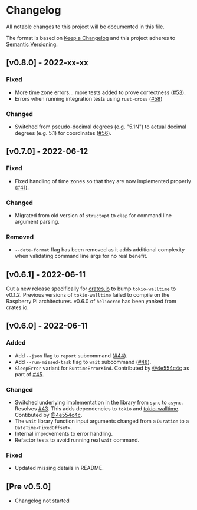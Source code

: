 # Changelog
All notable changes to this project will be documented in this file.

The format is based on [Keep a Changelog](http://keepachangelog.com/en/1.0.0/)
and this project adheres to [Semantic Versioning](https://semver.org/spec/v2.0.0.html).

## [v0.8.0] - 2022-xx-xx
### Fixed
- More time zone errors... more tests added to prove correctness ([#53](https://github.com/mfreeborn/heliocron/issues/53)).
- Errors when running integration tests using `rust-cross` ([#58](https://github.com/mfreeborn/heliocron/issues/58))

### Changed
- Switched from pseudo-decimal degrees (e.g. "5.1N") to actual decimal degrees (e.g. 5.1) for coordinates ([#56](https://github.com/mfreeborn/heliocron/issues/56)).

## [v0.7.0] - 2022-06-12
### Fixed
- Fixed handling of time zones so that they are now implemented properly ([#41](https://github.com/mfreeborn/heliocron/issues/41)).

### Changed
- Migrated from old version of `structopt` to `clap` for command line argument parsing.

### Removed
- `--date-format` flag has been removed as it adds additional complexity when validating command line args for no real benefit.

## [v0.6.1] - 2022-06-11
Cut a new release specifically for [crates.io](https://crates.io/crates/heliocron) to bump `tokio-walltime` to v0.1.2. Previous versions of `tokio-walltime` failed to compile on the Raspberry Pi architectures. v0.6.0 of `heliocron` has been yanked from crates.io.

## [v0.6.0] - 2022-06-11
### Added
- Add `--json` flag to `report` subcommand ([#44](https://github.com/mfreeborn/heliocron/issues/44)).
- Add `--run-missed-task` flag to `wait` subcommand ([#48](https://github.com/mfreeborn/heliocron/pull/48)).
- `SleepError` variant for `RuntimeErrorKind`. Contributed by [@4e554c4c](https://github.com/4e554c4c) as part of [#45](https://github.com/mfreeborn/heliocron/pull/45).

### Changed
- Switched underlying implementation in the library from `sync` to `async`. Resolves [#43](https://github.com/mfreeborn/heliocron/issues/43). This adds dependencies to `tokio` and [tokio-walltime](https://crates.io/crates/tokio-walltime). Contibuted by [@4e554c4c](https://github.com/4e554c4c).
- The `wait` library function input arguments changed from a `Duration` to a `DateTime<FixedOffset>`.
- Internal improvements to error handling.
- Refactor tests to avoid running real `wait` command.

### Fixed
- Updated missing details in README.

## [Pre v0.5.0]
- Changelog not started
